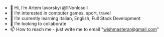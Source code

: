 - 👋 Hi, I’m Artem Iavorskyi @llNonlosoll
- 👀 I’m interested in computer games, sport, travel
- 🌱 I’m currently learning Italian, English, Full Stack Development
- 💞️ I’m looking to collaborate
- 📫 How to reach me - just write me to email "wishmasterar@gmail.com"

<!---
llNonlosoll/llNonlosoll is a ✨ special ✨ repository because its `README.md` (this file) appears on your GitHub profile.
You can click the Preview link to take a look at your changes.
--->
